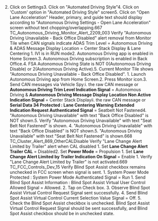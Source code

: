 2. Click on Settings3. Click on "Automated Driving Style"4. Click on 'Custom' option in "Automated Driving Style" screen5. Click on "Open Lane Acceleration" Header, primary, and guide text should display according to "Autonomous Driving Settings - Open Lane Acceleration" screen without text chopping/overlapping.667 TC_Autonomous_Driving_Monitor_Alert_2209_003 Verify "Autonomous Driving Unavailable - Back Office Disabled" alert removal from Monitor Tile when CAN signals indicate ADAS Trim Level = Autonomous Driving & ADAS Message Display Location = Center Stack Display & Lane Centering 1. IVI is in RUN mode2. Autonomous Driving app is enabled in Home Screen.3. Autonomous Driving subscription is enabled in Back Office.4. FSA Autonomous Driving State is NOT 0(Autonomous Driving Disable) or 2(Autonomous Driving Active).5. Current Monitor Tile shows "Autonomous Driving Unavailable - Back Office Disabled". 1. Launch Autonomous Driving app from Home Screen.2. Press Monitor icon.3. Send CAN messages via Vehicle Spy:i. the raw CAN message or **Autonomous Driving Trim Level Indication Signal** = Autonomous Driving & **Autonomous Driving Message Display Location Non Active Indication Signal** = Center Stack Displayii. the raw CAN message or **Serial Data 34 Protected : Lane Centering Warning Extended Indication Request Authenticated Signal** = Seatbelt Not Fastened4. "Autonomous Driving Unavailable" with text "Back Office Disabled" is NOT shown.5. Verify "Autonomous Driving Unavailable" with text "Seat Belt Not Fastened" is shown. 4. "Autonomous Driving Unavailable" with text "Back Office Disabled" is NOT shown.5. "Autonomous Driving Unavailable" with text "Seat Belt Not Fastened" is shown.668 TC_Cluster_Alert_869_OtherCALDisable Verify "Lane Change Alert Limited by Trailer" alert when CAL disabled 1. Set **Lane Change Alert Trailer CAL** = Disabled2. Set **Power Mode** = Propulsion 1. Set **Lane Change Alert Limited by Trailer Indication On Signal** = Enable 1. Verify "Lane Change Alert Limited by Trailer" is not activated.669 TC_FCC_Controls_Dev_15 Verify Blind Spot Assist checkbox remains unchecked in FCC screen when signal is sent. 1. System Power Mode Protected : System Power Mode Authenticated Signal = Run 1. Send Blind Spot Assist Information : Blind Spot Assist Virtual User Control Allowed Signal = Allowed. 2. Tap on Check box. 3. Observe Blind Spot Assist Virtual Control Request Signal sent successfully. 4. Send Blind Spot Assist Virtual Control Current Selection Value Signal = Off. 5. Check the Blind Spot Assist checkbox is unchecked. Blind Spot Assist Virtual Control Request Signal should be sent successfully, and Blind Spot Assist checkbox should be in unchecked state.